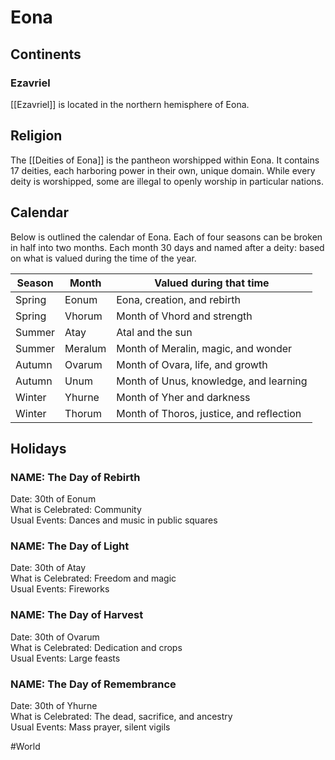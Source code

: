 # Eona
## Continents
### Ezavriel
[[Ezavriel]] is located in the northern hemisphere of Eona.

## Religion
The [[Deities of Eona]] is the pantheon worshipped within Eona. It contains 17 deities, each harboring power in their own, unique domain. While every deity is worshipped, some are illegal to openly worship in particular nations.  

## Calendar
Below is outlined the calendar of Eona. Each of four seasons can be broken in half into two months. Each month 30 days and named after a deity: based on what is valued during the time of the year.

Season | Month | Valued during that time
------ | ----- | ----------------------- 
Spring | Eonum | Eona, creation, and rebirth
Spring | Vhorum | Month of Vhord and strength
Summer | Atay | Atal and the sun
Summer | Meralum | Month of Meralin, magic, and wonder
Autumn | Ovarum | Month of Ovara, life, and growth
Autumn | Unum | Month of Unus, knowledge, and learning
Winter | Yhurne | Month of Yher and darkness
Winter | Thorum | Month of Thoros, justice, and reflection

## Holidays
### NAME: The Day of Rebirth
Date: 30th of Eonum  
What is Celebrated: Community  
Usual Events: Dances and music in public squares

### NAME: The Day of Light
Date: 30th of Atay  
What is Celebrated: Freedom and magic  
Usual Events: Fireworks

### NAME: The Day of Harvest
Date: 30th of Ovarum  
What is Celebrated: Dedication and crops  
Usual Events: Large feasts

### NAME: The Day of Remembrance 
Date: 30th of Yhurne  
What is Celebrated: The dead, sacrifice, and ancestry  
Usual Events: Mass prayer, silent vigils

#World